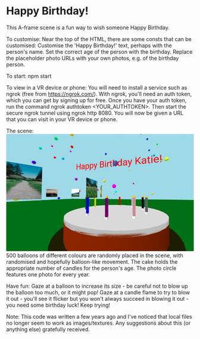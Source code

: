 # Happy Birthday! #

This A-frame scene is a fun way to wish someone Happy Birthday.

To customise:
Near the top of the HTML, there are some consts that can be customised:
Customise the 'Happy Birthday!' text, perhaps with the person's name.
Set the correct age of the person with the birthday.
Replace the placeholder photo URLs with your own photos, e.g. of the birthday person.

To start:
npm start

To view in a VR device or phone:
You will need to install a service such as ngrok (free from https://ngrok.com/).
With ngrok, you'll need an auth token, which you can get by signing up for free.
Once you have your auth token, run the command ngrok authtoken <YOUR_AUTHTOKEN>.
Then start the secure ngrok tunnel using ngrok http 8080.
You will now be given a URL that you can visit in your VR device or phone.

The scene:
![ScreenShot](images/screenshot.png)
500 balloons of different colours are randomly placed in the scene, with randomised and hopefully balloon-like movement.
The cake holds the appropriate number of candles for the person's age.
The photo circle features one photo for every year.

Have fun:
Gaze at a balloon to increase its size - be careful not to blow up the balloon too much, or it might pop!
Gaze at a candle flame to try to blow it out - you'll see it flicker but you won't always succeed in blowing it out - you need some birthday luck! Keep trying!

Note:
This code was written a few years ago and I've noticed that local files no longer seem to work as images/textures.
Any suggestions about this (or anything else) gratefully received.
